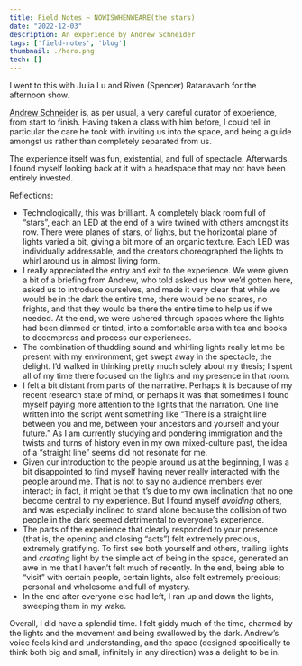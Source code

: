 ```yaml
---
title: Field Notes ~ NOWISWHENWEARE(the stars)
date: "2022-12-03"
description: An experience by Andrew Schneider
tags: ['field-notes', 'blog']
thumbnail: ./hero.png
tech: []
---
```

I went to this with Julia Lu and Riven (Spencer) Ratanavanh for the afternoon show.

[Andrew Schneider](https://www.andrewjs.com) is, as per usual, a very careful curator of experience, from start to finish. Having taken a class with him before, I could tell in particular the care he took with inviting us into the space, and being a guide amongst us rather than completely separated from us.

The experience itself was fun, existential, and full of spectacle. Afterwards, I found myself looking back at it with a headspace that may not have been entirely invested.

Reflections:

- Technologically, this was brilliant. A completely black room full of “stars”, each an LED at the end of a wire twined with others amongst its row. There were planes of stars, of lights, but the horizontal plane of lights varied a bit, giving a bit more of an organic texture. Each LED was individually addressable, and the creators choreographed the lights to whirl around us in almost living form.
- I really appreciated the entry and exit to the experience. We were given a bit of a briefing from Andrew, who told asked us how we’d gotten here, asked us to introduce ourselves, and made it very clear that while we would be in the dark the entire time, there would be no scares, no frights, and that they would be there the entire time to help us if we needed. At the end, we were ushered through spaces where the lights had been dimmed or tinted, into a comfortable area with tea and books to decompress and process our experiences.
- The combination of thudding sound and whirling lights really let me be present with my environment; get swept away in the spectacle, the delight. I’d walked in thinking pretty much solely about my thesis; I spent all of my time there focused on the lights and my presence in that room.
- I felt a bit distant from parts of the narrative. Perhaps it is because of my recent research state of mind, or perhaps it was that sometimes I found myself paying more attention to the lights that the narration. One line written into the script went something like “There is a straight line between you and me, between your ancestors and yourself and your future.” As I am currently studying and pondering immigration and the twists and turns of history even in my own mixed-culture past, the idea of a “straight line” seems did not resonate for me.
- Given our introduction to the people around us at the beginning, I was a bit disappointed to find myself having never really interacted with the people around me.  That is not to say no audience members ever interact; in fact, it might be that it’s due to my own inclination that no one become central to my experience. But I found myself *avoiding* others, and was especially inclined to stand alone because the collision of two people in the dark seemed detrimental to everyone’s experience.
- The parts of the experience that clearly responded to your presence (that is, the opening and closing “acts”) felt extremely precious, extremely gratifying. To first see both yourself and others, trailing lights and *creating* light by the simple act of being in the space, generated an awe in me that I haven’t felt much of recently. In the end, being able to “visit” with certain people, certain lights, also felt extremely precious; personal and wholesome and full of mystery.
- In the end after everyone else had left, I ran up and down the lights, sweeping them in my wake.

Overall, I did have a splendid time. I felt giddy much of the time, charmed by the lights and the movement and being swallowed by the dark. Andrew’s voice feels kind and understanding, and the space (designed specifically to think both big and small, infinitely in any direction) was a delight to be in.
